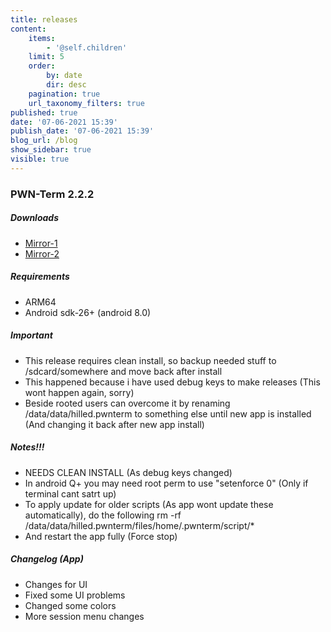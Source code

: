 ```yaml
---
title: releases
content:
    items:
        - '@self.children'
    limit: 5
    order:
        by: date
        dir: desc
    pagination: true
    url_taxonomy_filters: true
published: true
date: '07-06-2021 15:39'
publish_date: '07-06-2021 15:39'
blog_url: /blog
show_sidebar: true
visible: true
---
```


### PWN-Term 2.2.2

##### Downloads
* [Mirror-1](https://raw.githubusercontent.com/PWN-Term/wiki/main/files/2.2.2.apk)
* [Mirror-2](https://anonfiles.com/N7o1b500uc/2.2.2_apk)

##### Requirements
* ARM64
* Android sdk-26+ (android 8.0)

##### Important
* This release requires clean install, so backup needed stuff to /sdcard/somewhere and move back after install
* This happened because i have used debug keys to make releases (This wont happen again, sorry)
* Beside rooted users can overcome it by renaming /data/data/hilled.pwnterm to something else until new app is installed (And changing it back after new app install)

##### Notes!!!
* NEEDS CLEAN INSTALL (As debug keys changed)
* In android Q+ you may need root perm to use "setenforce 0" (Only if terminal cant satrt up)
* To apply update for older scripts (As app wont update these automatically), do the following
rm -rf /data/data/hilled.pwnterm/files/home/.pwnterm/script/*
* And restart the app fully (Force stop)

##### Changelog (App)
* Changes for UI
* Fixed some UI problems
* Changed some colors
* More session menu changes
